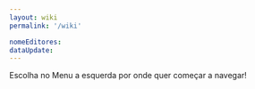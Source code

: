 ```yaml
---
layout: wiki
permalink: '/wiki'

nomeEditores: 
dataUpdate: 
---
```


Escolha no Menu a esquerda por onde quer começar a navegar!